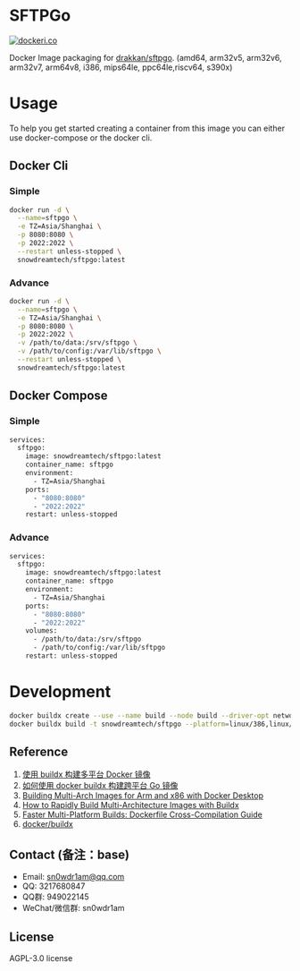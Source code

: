 # SFTPGo

[![dockeri.co](https://dockerico.blankenship.io/image/snowdreamtech/sftpgo)](https://hub.docker.com/r/snowdreamtech/sftpgo)

Docker Image packaging for [drakkan/sftpgo](https://github.com/drakkan/sftpgo). (amd64, arm32v5,  arm32v6, arm32v7, arm64v8, i386, mips64le, ppc64le,riscv64, s390x)

# Usage

To help you get started creating a container from this image you can either use docker-compose or the docker cli.

## Docker Cli

### Simple

```bash
docker run -d \
  --name=sftpgo \
  -e TZ=Asia/Shanghai \
  -p 8080:8080 \
  -p 2022:2022 \
  --restart unless-stopped \
  snowdreamtech/sftpgo:latest
```

### Advance

```bash
docker run -d \
  --name=sftpgo \
  -e TZ=Asia/Shanghai \
  -p 8080:8080 \
  -p 2022:2022 \
  -v /path/to/data:/srv/sftpgo \
  -v /path/to/config:/var/lib/sftpgo \
  --restart unless-stopped \
  snowdreamtech/sftpgo:latest
```

## Docker Compose

### Simple

```bash
services:
  sftpgo:
    image: snowdreamtech/sftpgo:latest
    container_name: sftpgo
    environment:
      - TZ=Asia/Shanghai
    ports:
      - "8080:8080"
      - "2022:2022"
    restart: unless-stopped
```

### Advance

```bash
services:
  sftpgo:
    image: snowdreamtech/sftpgo:latest
    container_name: sftpgo
    environment:
      - TZ=Asia/Shanghai
    ports:
      - "8080:8080"
      - "2022:2022"
    volumes:
      - /path/to/data:/srv/sftpgo
      - /path/to/config:/var/lib/sftpgo
    restart: unless-stopped
```

# Development

```bash
docker buildx create --use --name build --node build --driver-opt network=host
docker buildx build -t snowdreamtech/sftpgo --platform=linux/386,linux/amd64,linux/arm/v6,linux/arm/v7,linux/arm64,linux/ppc64le,linux/riscv64,linux/s390x . --push
```

## Reference

1. [使用 buildx 构建多平台 Docker 镜像](https://icloudnative.io/posts/multiarch-docker-with-buildx/)
1. [如何使用 docker buildx 构建跨平台 Go 镜像](https://waynerv.com/posts/building-multi-architecture-images-with-docker-buildx/#buildx-%E7%9A%84%E8%B7%A8%E5%B9%B3%E5%8F%B0%E6%9E%84%E5%BB%BA%E7%AD%96%E7%95%A5)
1. [Building Multi-Arch Images for Arm and x86 with Docker Desktop](https://www.docker.com/blog/multi-arch-images/)
1. [How to Rapidly Build Multi-Architecture Images with Buildx](https://www.docker.com/blog/how-to-rapidly-build-multi-architecture-images-with-buildx/)
1. [Faster Multi-Platform Builds: Dockerfile Cross-Compilation Guide](https://www.docker.com/blog/faster-multi-platform-builds-dockerfile-cross-compilation-guide/)
1. [docker/buildx](https://github.com/docker/buildx)

## Contact (备注：base)

* Email: <sn0wdr1am@qq.com>
* QQ: 3217680847
* QQ群: 949022145
* WeChat/微信群: sn0wdr1am

## License

AGPL-3.0 license
